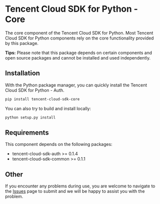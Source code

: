 # Tencent Cloud SDK for Python - Core
The core component of the Tencent Cloud SDK for Python. Most Tencent Cloud SDK for Python components rely on the core functionality provided by this package.

**Tips:** Please note that this package depends on certain components and open source packages and cannot be installed and used independently.

## Installation
With the Python package manager, you can quickly install the Tencent Cloud SDK for Python - Auth.

```bash
pip install tencent-cloud-sdk-core
```

You can also try to build and install locally:

```bash
python setup.py install
```

## Requirements
This component depends on the following packages:

- tencent-cloud-sdk-auth >= 0.1.4
- tencent-cloud-sdk-common >= 0.1.1

## Other
If you encounter any problems during use, you are welcome to navigate to the [Issues](https://github.com/nobody-night/tencent-cloud-sdk-python/issues) page to submit and we will be happy to assist you with the problem.
